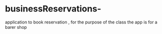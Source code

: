 # businessReservations-
application to book reservation , for the purpose of the class the app is for a barer shop
